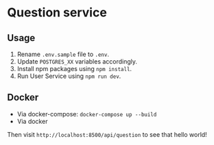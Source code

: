 # Question service

## Usage

1. Rename `.env.sample` file to `.env`.
2. Update `POSTGRES_XX` variables accordingly.
3. Install npm packages using `npm install`.
4. Run User Service using `npm run dev`.

## Docker

- Via docker-compose: `docker-compose up --build`
- Via docker


Then visit `http://localhost:8500/api/question` to see that hello world!
